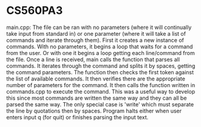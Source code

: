 CS560PA3
========

main.cpp:
The file can be ran with no parameters (where it will continually take input from standard in) or one parameter (where it will take a list of commands and iterate through them).  First it creates a new instance of commands.  With no parameters, it begins a loop that waits for a command from the user.  Or with one it begins a loop getting each line/command from the file.  Once a line is received, main calls the function that parses all commands.  It iterates through the command and splits it by spaces, getting the command parameters.  The function then checks the first token against the list of available commands.  It then verifies there are the appropriate number of parameters for the command.  It then calls the function written in commands.cpp to execute the command.  This was a useful way to develop this since most commands are written the same way and they can all be parsed the same way.  The only special case is 'write' which must separate the line by quotations then by spaces. Program halts either when user enters input q (for quit) or finishes parsing the input text.
